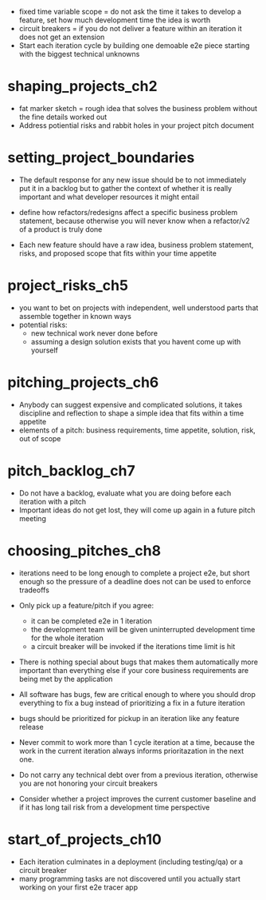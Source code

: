 - fixed time variable scope = do not ask the time it takes to develop a feature, set how much development time the idea is worth 
- circuit breakers = if you do not deliver a feature within an iteration it does not get an extension
- Start each iteration cycle by building one demoable e2e piece starting with the biggest technical unknowns


# shaping_projects_ch2

- fat marker sketch = rough idea that solves the business problem without the fine details worked out
- Address potiential risks and rabbit holes in your project pitch document


# setting_project_boundaries
- The default response for any new issue should be to not immediately put it in a backlog but to gather the context of whether it is really important and what developer resources it might entail

- define how refactors/redesigns affect a specific business problem statement, because otherwise you will never know when a refactor/v2 of a product is truly done

- Each new feature should have a raw idea, business problem statement, risks, and proposed scope that fits within your time appetite


# project_risks_ch5
- you want to bet on projects with independent, well understood parts that assemble together in known ways
- potential risks:
  - new technical work never done before
  - assuming a design solution exists that you havent come up with yourself

# pitching_projects_ch6
- Anybody can suggest expensive and complicated solutions, it takes discipline and reflection to shape a simple idea that fits within a time appetite
- elements of a pitch: business requirements, time appetite, solution, risk, out of scope


# pitch_backlog_ch7
- Do not have a backlog, evaluate what you are doing before each iteration with a pitch
- Important ideas do not get lost, they will come up again in a future pitch meeting

# choosing_pitches_ch8
- iterations need to be long enough to complete a project e2e, but short enough so the pressure of a deadline does not can be used to enforce tradeoffs

- Only pick up a feature/pitch if you agree:
  - it can be completed e2e in 1 iteration
  - the development team will be given uninterrupted development time for the whole iteration
  - a circuit breaker will be invoked if the iterations time limit is hit

- There is nothing special about bugs that makes them automatically more important than everything else if your core business requirements are being met by the application
- All software has bugs, few are critical enough to where you should drop everything to fix a bug instead of prioritizing a fix in a future iteration

- bugs should be prioritized for pickup in an iteration like any feature release
- Never commit to work more than 1 cycle iteration at a time, because the work in the current iteration always informs prioritazation in the next one.
- Do not carry any technical debt over from a previous iteration, otherwise you are not honoring your circuit breakers

- Consider whether a project improves the current customer baseline and if it has long tail risk from a development time perspective

# start_of_projects_ch10
- Each iteration culminates in a deployment (including testing/qa) or a circuit breaker
- many programming tasks are not discovered until you actually start working on your first e2e tracer app
